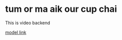 # tum or  ma aik our cup chai

This is video backend 

[model link](https://app.eraser.io/workspace/YtPqZ1VogxGy1jzIDkzj)